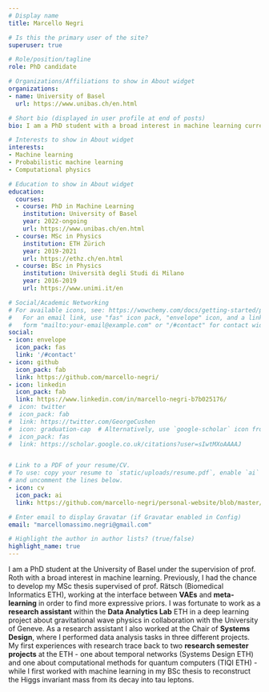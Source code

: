 ```yaml
---
# Display name
title: Marcello Negri

# Is this the primary user of the site?
superuser: true

# Role/position/tagline
role: PhD candidate

# Organizations/Affiliations to show in About widget
organizations:
- name: University of Basel
  url: https://www.unibas.ch/en.html

# Short bio (displayed in user profile at end of posts)
bio: I am a PhD student with a broad interest in machine learning currently focusing on generative models such as VAEs and Normalizing Flows.

# Interests to show in About widget
interests:
- Machine learning
- Probabilistic machine learning
- Computational physics

# Education to show in About widget
education:
  courses:
  - course: PhD in Machine Learning
    institution: University of Basel
    year: 2022-ongoing
    url: https://www.unibas.ch/en.html
  - course: MSc in Physics
    institution: ETH Zürich
    year: 2019-2021
    url: https://ethz.ch/en.html
  - course: BSc in Physics
    institution: Università degli Studi di Milano
    year: 2016-2019
    url: https://www.unimi.it/en

# Social/Academic Networking
# For available icons, see: https://wowchemy.com/docs/getting-started/page-builder/#icons
#   For an email link, use "fas" icon pack, "envelope" icon, and a link in the
#   form "mailto:your-email@example.com" or "/#contact" for contact widget.
social:
- icon: envelope
  icon_pack: fas
  link: '/#contact'
- icon: github
  icon_pack: fab
  link: https://github.com/marcello-negri/
- icon: linkedin
  icon_pack: fab
  link: https://www.linkedin.com/in/marcello-negri-b7b025176/
#  icon: twitter
#  icon_pack: fab
#  link: https://twitter.com/GeorgeCushen
#  icon: graduation-cap  # Alternatively, use `google-scholar` icon from `ai` icon pack
#  icon_pack: fas
#  link: https://scholar.google.co.uk/citations?user=sIwtMXoAAAAJ


# Link to a PDF of your resume/CV.
# To use: copy your resume to `static/uploads/resume.pdf`, enable `ai` icons in `params.toml`, 
# and uncomment the lines below.
- icon: cv
  icon_pack: ai
  link: https://github.com/marcello-negri/personal-website/blob/master/static/uploads/resume.pdf

# Enter email to display Gravatar (if Gravatar enabled in Config)
email: "marcellomassimo.negri@gmail.com"

# Highlight the author in author lists? (true/false)
highlight_name: true
---
```


I am a PhD student at the University of Basel under the supervision of prof. Roth with a broad interest in machine learning. Previously, I had the chance to develop my MSc thesis supervised of prof. Rätsch (Biomedical Informatics ETH), working at the interface between **VAEs** and **meta-learning** in order to find more expressive priors. I was fortunate to work as a **research assistant** within the **Data Analytics Lab** ETH in a deep learning project about gravitational wave physics in collaboration with the University of Geneve. As a research assistant I also worked at the Chair of **Systems Design**, where I performed data analysis tasks in three different projects. My first experiences with research trace back to two **research semester projects** at the ETH - one about temporal networks (Systems Design ETH) and one about computational methods for quantum computers (TIQI ETH) - while I first worked with machine learning in my BSc thesis to reconstruct the Higgs invariant mass from its decay into tau leptons.
